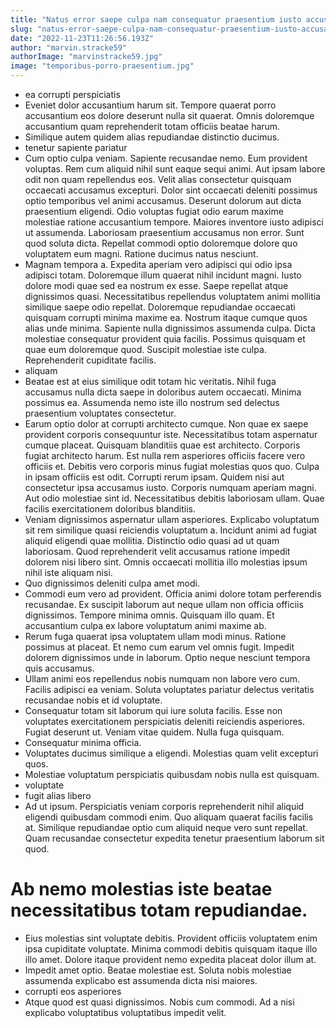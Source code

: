 ```yaml
---
title: "Natus error saepe culpa nam consequatur praesentium iusto accusamus."
slug: "natus-error-saepe-culpa-nam-consequatur-praesentium-iusto-accusamus"
date: "2022-11-23T11:26:56.193Z"
author: "marvin.stracke59"
authorImage: "marvinstracke59.jpg"
image: "temporibus-porro-praesentium.jpg"
---
```

- ea corrupti perspiciatis
- Eveniet dolor accusantium harum sit.
Tempore quaerat porro accusantium eos dolore deserunt nulla sit quaerat.
Omnis doloremque accusantium quam reprehenderit totam officiis beatae harum.
- Similique autem quidem alias repudiandae distinctio ducimus.
- tenetur sapiente pariatur
- Cum optio culpa veniam. Sapiente recusandae nemo. Eum provident voluptas. Rem cum aliquid nihil sunt eaque sequi animi. Aut ipsam labore odit non quam repellendus eos.
Velit alias consectetur quisquam occaecati accusamus excepturi. Dolor sint occaecati deleniti possimus optio temporibus vel animi accusamus. Deserunt dolorum aut dicta praesentium eligendi.
Odio voluptas fugiat odio earum maxime molestiae ratione accusantium tempore. Maiores inventore iusto adipisci ut assumenda. Laboriosam praesentium accusamus non error. Sunt quod soluta dicta. Repellat commodi optio doloremque dolore quo voluptatem eum magni. Ratione ducimus natus nesciunt.
- Magnam tempora a. Expedita aperiam vero adipisci qui odio ipsa adipisci totam. Doloremque illum quaerat nihil incidunt magni.
Iusto dolore modi quae sed ea nostrum ex esse. Saepe repellat atque dignissimos quasi. Necessitatibus repellendus voluptatem animi mollitia similique saepe odio repellat. Doloremque repudiandae occaecati quisquam corrupti minima maxime ea. Nostrum itaque cumque quos alias unde minima. Sapiente nulla dignissimos assumenda culpa.
Dicta molestiae consequatur provident quia facilis. Possimus quisquam et quae eum doloremque quod. Suscipit molestiae iste culpa. Reprehenderit cupiditate facilis.
- aliquam
- Beatae est at eius similique odit totam hic veritatis. Nihil fuga accusamus nulla dicta saepe in doloribus autem occaecati. Minima possimus ea. Assumenda nemo iste illo nostrum sed delectus praesentium voluptates consectetur.
- Earum optio dolor at corrupti architecto cumque. Non quae ex saepe provident corporis consequuntur iste. Necessitatibus totam aspernatur cumque placeat. Quisquam blanditiis quae est architecto.
Corporis fugiat architecto harum. Est nulla rem asperiores officiis facere vero officiis et. Debitis vero corporis minus fugiat molestias quos quo. Culpa in ipsam officiis est odit. Corrupti rerum ipsam. Quidem nisi aut consectetur ipsa accusamus iusto.
Corporis numquam aperiam magni. Aut odio molestiae sint id. Necessitatibus debitis laboriosam ullam. Quae facilis exercitationem doloribus blanditiis.
- Veniam dignissimos aspernatur ullam asperiores. Explicabo voluptatum sit rem similique quasi reiciendis voluptatum a. Incidunt animi ad fugiat aliquid eligendi quae mollitia. Distinctio odio quasi ad ut quam laboriosam. Quod reprehenderit velit accusamus ratione impedit dolorem nisi libero sint. Omnis occaecati mollitia illo molestias ipsum nihil iste aliquam nisi.
- Quo dignissimos deleniti culpa amet modi.
- Commodi eum vero ad provident. Officia animi dolore totam perferendis recusandae. Ex suscipit laborum aut neque ullam non officia officiis dignissimos. Tempore minima omnis. Quisquam illo quam. Et accusantium culpa ex labore voluptatum animi maxime ab.
- Rerum fuga quaerat ipsa voluptatem ullam modi minus.
Ratione possimus at placeat.
Et nemo cum earum vel omnis fugit.
Impedit dolorem dignissimos unde in laborum.
Optio neque nesciunt tempora quis accusamus.
- Ullam animi eos repellendus nobis numquam non labore vero cum. Facilis adipisci ea veniam. Soluta voluptates pariatur delectus veritatis recusandae nobis et id voluptate.
- Consequatur totam sit laborum qui iure soluta facilis. Esse non voluptates exercitationem perspiciatis deleniti reiciendis asperiores. Fugiat deserunt ut. Veniam vitae quidem. Nulla fuga quisquam.
- Consequatur minima officia.
- Voluptates ducimus similique a eligendi.
Molestias quam velit excepturi quos.
- Molestiae voluptatum perspiciatis quibusdam nobis nulla est quisquam.
- voluptate
- fugit alias libero
- Ad ut ipsum. Perspiciatis veniam corporis reprehenderit nihil aliquid eligendi quibusdam commodi enim. Quo aliquam quaerat facilis facilis at. Similique repudiandae optio cum aliquid neque vero sunt repellat. Quam recusandae consectetur expedita tenetur praesentium laborum sit quod.
# Ab nemo molestias iste beatae necessitatibus totam repudiandae.
- Eius molestias sint voluptate debitis.
Provident officiis voluptatem enim ipsa cupiditate voluptate.
Minima commodi debitis quisquam itaque illo illo amet.
Dolore itaque provident nemo expedita placeat dolor illum at.
- Impedit amet optio.
Beatae molestiae est.
Soluta nobis molestiae assumenda explicabo est assumenda dicta nisi maiores.
- corrupti eos asperiores
- Atque quod est quasi dignissimos.
Nobis cum commodi.
Ad a nisi explicabo voluptatibus voluptatibus impedit velit.